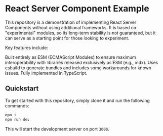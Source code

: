 # React Server Component Example

This repository is a demonstration of implementing React Server Components without using additional frameworks. It is based on "experimental" modules, so its long-term stability is not guaranteed, but it can serve as a starting point for those looking to experiment.

Key features include:

Built entirely as ESM (ECMAScript Modules) to ensure maximum interoperability with libraries released exclusively as ESM (e.g., mdx).
Uses esbuild to generate bundles and includes some workarounds for known issues.
Fully implemented in TypeScript.

## Quickstart

To get started with this repository, simply clone it and run the following commands:

```bash
npm i
npm run dev
```

This will start the development server on port `3000`.
